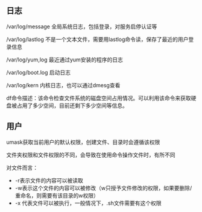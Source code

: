 ## 日志

/var/log/message	全局系统日志，包括登录，对服务启停认证等

/var/log/lastlog	不是一个文本文件，需要用lastlog命令读，保存了最近的用户登录信息

/var/log/yum,log	最近通过yum安装的程序的日志

/var/log/boot.log	启动日志

/var/log/kern	内核日志，也可以通过dmesg查看



df命令描述：该命令检查文件系统的磁盘空间占用情况。可以利用该命令来获取硬盘被占用了多少空间，目前还剩下多少空间等信息。



## 用户

umask获取当前用户的默认权限，创建文件、目录时会遵循该权限

文件夹权限和文件权限的不同，会导致在使用命令操作文件时，有所不同

对文件而言：

* -r表示文件的内容可以被读取
* -w表示这个文件的内容可以被修改（w只授予文件修改的权限，如果要删除/重命名，则需要有该目录的w权限）
* -x 代表文件可以被执行，一般情况下，.sh文件需要有这个权限



